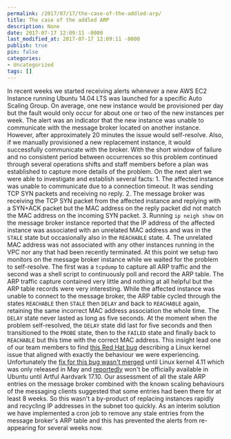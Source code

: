 ```yaml
---
permalink: /2017/07/17/the-case-of-the-addled-arp/
title: The case of the addled ARP
description: None
date: 2017-07-17 12:09:11 -0000
last_modified_at: 2017-07-17 12:09:11 -0000
publish: true
pin: false
categories:
- Uncategorized
tags: []
---
```

In recent weeks we started receiving alerts whenever a new AWS EC2 Instance running Ubuntu 14.04 LTS was launched for a specific Auto Scaling Group. On average, one new instance would be provisioned per day but the fault would only occur for about one or two of the new instances per week. The alert was an indicator that the new instance was unable to communicate with the message broker located on another instance. However, after approximately 20 minutes the issue would self-resolve. Also, if we manually provisioned a new replacement instance, it would successfully communicate with the broker. With the short window of failure and no consistent period between occurrences so this problem continued through several operations shifts and staff members before a plan was established to capture more details of the problem. On the next alert we were able to investigate and establish several facts:
    1. The affected instance was unable to communicate due to a connection timeout. It was sending TCP SYN packets and receiving no reply.
    2. The message broker was receiving the TCP SYN packet from the affected instance and replying with a SYN+ACK packet but the MAC address on the reply packet did not match the MAC address on the incoming SYN packet.
    3. Running `ip neigh show` on the message broker instance reported that the IP address of the affected instance was associated with an unrelated MAC address and was in the `STALE` state but occasionally also in the `REACHABLE` state.
    4. The unrelated MAC address was not associated with any other instances running in the VPC nor any that had been recently terminated.
At this point we setup two monitors on the message broker instance while we waited for the problem to self-resolve. The first was a `tcpdump` to capture all ARP traffic and the second was a shell script to continuously poll and record the ARP table. The ARP traffic capture contained very little and nothing at all helpful but the ARP table records were very interesting. While the affected instance was unable to connect to the message broker, the ARP table cycled through the states `REACHABLE` then `STALE` then `DELAY`​ and back to `REACHABLE` again, retaining the same incorrect MAC address association the whole time. The `DELAY` state never lasted as long as five seconds. At the moment when the problem self-resolved, the `DELAY` state did last for five seconds and then transitioned to the `PROBE` state, then to the `FAILED` state and finally back to `REACHABLE` but this time with the correct MAC address. This insight lead one of our team members to find [this Red Hat bug](https://bugzilla.redhat.com/show_bug.cgi?id=1450203) describing a Linux kernel issue that aligned with exactly the behaviour we were experiencing. Unfortunately the [fix for this bug wasn't merged](https://github.com/torvalds/linux/commit/29ba6e7400a317725bdfb86a725d1824447dbcd7) until Linux kernel 4.11 which was only released in May and [reportedly](https://insights.ubuntu.com/2017/06/15/kernel-team-summary-june-15-2017/) won't be officially available in Ubuntu until Artful Aardvark 17.10. Our assessment of all the stale ARP entries on the message broker combined with the known scaling behaviours of the messaging clients suggested that some entries had been there for at least 8 weeks. So this wasn't a by-product of replacing instances rapidly and recycling IP addresses in the subnet too quickly. As an interim solution we have implemented a cron job to remove any stale entries from the message broker's ARP table and this has prevented the alerts from re-appearing for several weeks now.  

